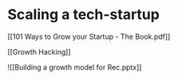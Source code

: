 # Scaling a tech-startup

[[101 Ways to Grow your Startup - The Book.pdf]]

[[Growth Hacking]]

![[Building a growth model for Rec.pptx]]